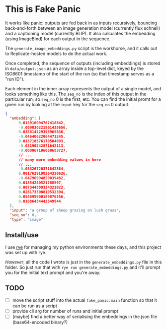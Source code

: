 # This is Fake Panic

It works like panic: outputs are fed back in as inputs recursively, bouncing
back-and-forth between an image generation model (currently flux schnell) and a
captioning model (currently BLIP). It also calculates the embedding (using
ImageBind) for each output in the sequence.

The `generate_image_embeddings.py` script is the workhorse, and it calls out to
Replicate-hosted models to do the actual work.

Once completed, the sequence of outputs (including embeddings) is stored in
`data/output.json` as an array inside a top-level dict, keyed by the ISO8601
timestamp of the start of the run (so that timestamp serves as a "run ID").

Each element in the inner array represents the output of a single model, and
looks something like this. The `seq_no` is the index of this output in the
particular run, so `seq_no` 0 is the first, etc. You can find the initial promt
for a given run by looking at the `input` key for the `seq_no` 0 output.

```json
{
  "embedding": [
      0.013916094787418842,
      -0.009030221961438656,
      0.035814229398965836,
      -0.04640622064471245,
      0.013718576170504093,
      -0.03190242871642113,
      -0.009067106060683727,
      // ...
      // many more embedding values in here
      // ...
      -0.03326720371842384,
      0.0017629198264330626,
      -0.04796994850039482,
      0.01854240521788597,
      0.007344389334321022,
      0.028173308819532394,
      0.054895900189876556,
      0.01086434442549944
  ],
  "input": "a group of sheep grazing on lush grass",
  "seq_no": 0,
  "type": "image"

```

## Install/use

I use [rye](https://rye.astral.sh) for managing my python environments these days, and this project was set up with rye.

_However_, all the code I wrote is just in the `generate_embeddings.py` file in this folder. So just run that with `rye run generate_embeddings.py` and it'll prompt you for the initial text prompt and you're away.

## TODO

- [ ] move the script stuff into the actual `fake_panic:main` function so that it can be run as a script
- [ ] provide cli arg for number of runs and initial prompt
- [ ] (maybe) find a better way of serialising the embeddings in the json file (base64-encoded binary?)
